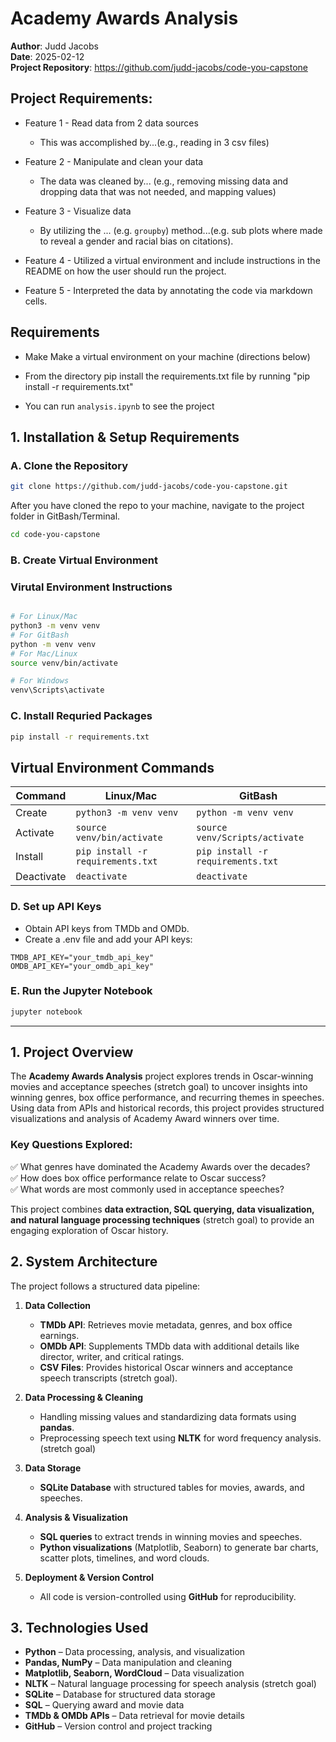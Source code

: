 # Academy Awards Analysis

**Author**: Judd Jacobs  
**Date**: 2025-02-12  
**Project Repository**: https://github.com/judd-jacobs/code-you-capstone

## Project Requirements:

- Feature 1 - Read data from 2 data sources
   - This was accomplished by...(e.g., reading in 3 csv files)

- Feature 2 - Manipulate and clean your data
   - The data was cleaned by... (e.g., removing missing data and dropping data that was not needed, and mapping values)

- Feature 3 - Visualize data

   -  By utilizing the ... (e.g. `groupby`) method...(e.g. sub plots where made to reveal a gender and racial bias on citations).

- Feature 4 - Utilized a virtual environment and include instructions in the README on how the user should run the project.

- Feature 5 - Interpreted the data by annotating the code via markdown cells.

## Requirements

- Make Make a virtual environment on your machine (directions below)

- From the directory pip install the requirements.txt file by running "pip install -r requirements.txt"

- You can run `analysis.ipynb` to see the project


## 1. Installation & Setup Requirements

### A. Clone the Repository

```bash
git clone https://github.com/judd-jacobs/code-you-capstone.git
```

After you have cloned the repo to your machine, navigate to the project
folder in GitBash/Terminal.

```bash
cd code-you-capstone
```

### B. Create Virtual Environment

### Virutal Environment Instructions


```bash

# For Linux/Mac
python3 -m venv venv
# For GitBash
python -m venv venv
# For Mac/Linux
source venv/bin/activate   

# For Windows
venv\Scripts\activate      
```

### C. Install Requried Packages
```bash
pip install -r requirements.txt
```

## Virtual Environment Commands

| Command | Linux/Mac | GitBash |
| ------- | --------- | ------- |
| Create | `python3 -m venv venv` | `python -m venv venv` |
| Activate | `source venv/bin/activate` | `source venv/Scripts/activate` |
| Install | `pip install -r requirements.txt` | `pip install -r requirements.txt` |
| Deactivate | `deactivate` | `deactivate` |


### D. Set up API Keys
- Obtain API keys from TMDb and OMDb.
- Create a .env file and add your API keys:
```env
TMDB_API_KEY="your_tmdb_api_key"
OMDB_API_KEY="your_omdb_api_key"
```

### E. Run the Jupyter Notebook
```bash
jupyter notebook
```

---

## 1. Project Overview

The **Academy Awards Analysis** project explores trends in Oscar-winning movies and acceptance speeches (stretch goal) to uncover insights into winning genres, box office performance, and recurring themes in speeches. Using data from APIs and historical records, this project provides structured visualizations and analysis of Academy Award winners over time.

### Key Questions Explored:
✅ What genres have dominated the Academy Awards over the decades?  
✅ How does box office performance relate to Oscar success?  
✅ What words are most commonly used in acceptance speeches?  

This project combines **data extraction, SQL querying, data visualization, and natural language processing techniques** (stretch goal) to provide an engaging exploration of Oscar history.

## 2. System Architecture

The project follows a structured data pipeline:

1. **Data Collection**
   - **TMDb API**: Retrieves movie metadata, genres, and box office earnings.  
   - **OMDb API**: Supplements TMDb data with additional details like director, writer, and critical ratings.  
   - **CSV Files**: Provides historical Oscar winners and acceptance speech transcripts (stretch goal).  

2. **Data Processing & Cleaning**
   - Handling missing values and standardizing data formats using **pandas**.  
   - Preprocessing speech text using **NLTK** for word frequency analysis. (stretch goal) 

3. **Data Storage**
   - **SQLite Database** with structured tables for movies, awards, and speeches.  

4. **Analysis & Visualization**
   - **SQL queries** to extract trends in winning movies and speeches.  
   - **Python visualizations** (Matplotlib, Seaborn) to generate bar charts, scatter plots, timelines, and word clouds.  

5. **Deployment & Version Control**
   - All code is version-controlled using **GitHub** for reproducibility.

## 3. Technologies Used

- **Python** – Data processing, analysis, and visualization  
- **Pandas, NumPy** – Data manipulation and cleaning  
- **Matplotlib, Seaborn, WordCloud** – Data visualization
- **NLTK** – Natural language processing for speech analysis (stretch goal)
- **SQLite** – Database for structured data storage  
- **SQL** – Querying award and movie data  
- **TMDb & OMDb APIs** – Data retrieval for movie details  
- **GitHub** – Version control and project tracking  
